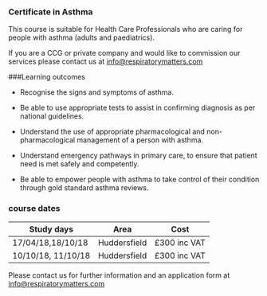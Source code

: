 ### Certificate in Asthma

This course is suitable for Health Care Professionals who are caring for people with asthma (adults and paediatrics).

If you are a CCG or private company and would like to commission our services please contact us at info@respiratorymatters.com

###Learning outcomes

* Recognise the signs and symptoms of asthma.

* Be able to use appropriate tests to assist in confirming diagnosis as per national guidelines.

* Understand the use of appropriate pharmacological and non-pharmacological management of a person with asthma.

* Understand emergency pathways in primary care, to ensure that patient need is met safely and competently.

* Be able to empower people with asthma to take control of their condition through gold standard asthma reviews.

### course dates

|Study days         |	Area          | Cost        |
|-------------------|---------------|-------------|
| 17/04/18,18/10/18 | Huddersfield  | £300 inc VAT|
| 10/10/18, 11/10/18| Huddersfield  | £300 inc VAT|
Please contact us for further information and an application form at info@respiratorymatters.com
